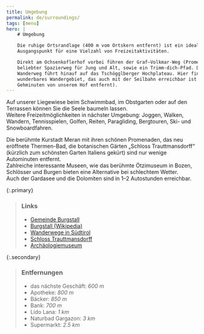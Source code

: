 ```yaml
---
title: Umgebung
permalink: de/surroundings/
tags: [menu]
hero: |
    # Umgebung

    Die ruhige Ortsrandlage (400 m vom Ortskern entfernt) ist ein idealer
    Ausgangspunkt für eine Vielzahl von Freizeitaktivitäten.  

    Direkt am Ochsenkoflerhof vorbei führen der Graf–Volkmar-Weg (Promenade), ein
    beliebter Spazierweg für Jung und Alt, sowie ein Trimm-dich-Pfad. Der Vöraner
    Wanderweg führt hinauf auf das Tschögglberger Hochplateau. Hier finden Sie ein
    wunderbares Wandergebiet, das auch mit der Seilbahn erreichbar ist (ca. 10
    Gehminuten von unserem Hof entfernt).  
---
```


Auf unserer Liegewiese beim Schwimmbad, im Obstgarten oder auf den Terrassen
können Sie die Seele baumeln lassen.  
Weitere Freizeitmöglichkeiten in nächster Umgebung: Joggen, Walken, Wandern,
Tennisspielen, Golfen, Reiten, Paragliding, Bergtouren, Ski- und Snowboardfahren.

Die berühmte Kurstadt Meran mit ihren schönen Promenaden, das neu eröffnete
Thermen-Bad, die botanischen Gärten „Schloss Trauttmansdorff“ (kürzlich zum
schönsten Garten Italiens gekürt) sind nur wenige Autominuten entfernt.  
Zahlreiche interessante Museen, wie das berühmte Ötzimuseum in Bozen, Schlösser
und Burgen bieten eine Alternative bei schlechtem Wetter.  
Auch der Gardasee und die Dolomiten sind in 1–2 Autostunden erreichbar.  

{:.primary}
> ### Links
> 
> * [Gemeinde Burgstall](http://www.gemeinde.burgstall.bz.it/)
> * [Burgstall (Wikipedia)](http://de.wikipedia.org/wiki/Burgstall_(S%C3%BCdtirol))
> * [Wanderwege in Südtirol](http://www.burggrafenamt.com/de/berge-wandern/)
> * [Schloss Trauttmansdorff](http://www.trauttmansdorff.it/)
> * [Archäologiemuseum](http://www.archaeologiemuseum.it/)

{:.secondary}
> ### Entfernungen
> 
> * das nächste Geschäft: *600 m*
> * Apotheke: *800 m*
> * Bäcker: *850 m*
> * Bank: *700 m*
> * Lido Lana: *1 km*
> * Naturbad Gargazon: *3 km*
> * Supermarkt: *2.5 km*
